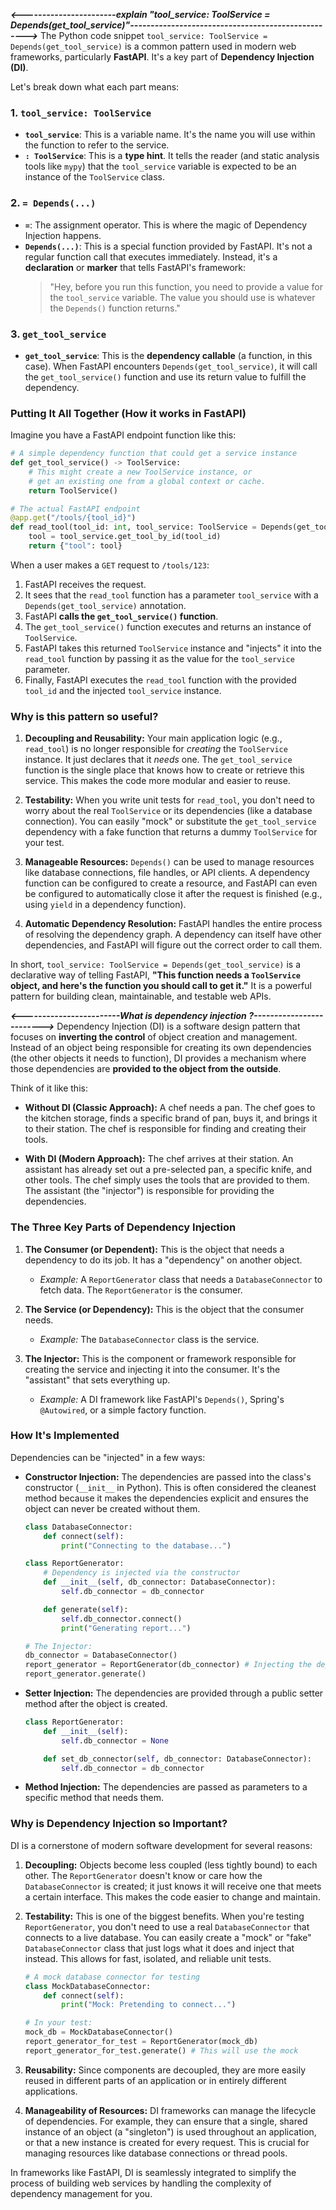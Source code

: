 ***<-----------------------explain "tool_service: ToolService = Depends(get_tool_service)"--------------------------------------------------->***
The Python code snippet `tool_service: ToolService = Depends(get_tool_service)` is a common pattern used in modern web frameworks, particularly **FastAPI**. It's a key part of **Dependency Injection (DI)**.

Let's break down what each part means:

### 1\. `tool_service: ToolService`

  * **`tool_service`**: This is a variable name. It's the name you will use within the function to refer to the service.
  * **`: ToolService`**: This is a **type hint**. It tells the reader (and static analysis tools like `mypy`) that the `tool_service` variable is expected to be an instance of the `ToolService` class.

### 2\. `= Depends(...)`

  * **`=`**: The assignment operator. This is where the magic of Dependency Injection happens.
  * **`Depends(...)`**: This is a special function provided by FastAPI. It's not a regular function call that executes immediately. Instead, it's a **declaration** or **marker** that tells FastAPI's framework:
    > "Hey, before you run this function, you need to provide a value for the `tool_service` variable. The value you should use is whatever the `Depends()` function returns."

### 3\. `get_tool_service`

  * **`get_tool_service`**: This is the **dependency callable** (a function, in this case). When FastAPI encounters `Depends(get_tool_service)`, it will call the `get_tool_service()` function and use its return value to fulfill the dependency.

### Putting It All Together (How it works in FastAPI)

Imagine you have a FastAPI endpoint function like this:

```python
# A simple dependency function that could get a service instance
def get_tool_service() -> ToolService:
    # This might create a new ToolService instance, or
    # get an existing one from a global context or cache.
    return ToolService()

# The actual FastAPI endpoint
@app.get("/tools/{tool_id}")
def read_tool(tool_id: int, tool_service: ToolService = Depends(get_tool_service)):
    tool = tool_service.get_tool_by_id(tool_id)
    return {"tool": tool}
```

When a user makes a `GET` request to `/tools/123`:

1.  FastAPI receives the request.
2.  It sees that the `read_tool` function has a parameter `tool_service` with a `Depends(get_tool_service)` annotation.
3.  FastAPI **calls the `get_tool_service()` function**.
4.  The `get_tool_service()` function executes and returns an instance of `ToolService`.
5.  FastAPI takes this returned `ToolService` instance and "injects" it into the `read_tool` function by passing it as the value for the `tool_service` parameter.
6.  Finally, FastAPI executes the `read_tool` function with the provided `tool_id` and the injected `tool_service` instance.

### Why is this pattern so useful?

1.  **Decoupling and Reusability:** Your main application logic (e.g., `read_tool`) is no longer responsible for *creating* the `ToolService` instance. It just declares that it *needs* one. The `get_tool_service` function is the single place that knows how to create or retrieve this service. This makes the code more modular and easier to reuse.

2.  **Testability:** When you write unit tests for `read_tool`, you don't need to worry about the real `ToolService` or its dependencies (like a database connection). You can easily "mock" or substitute the `get_tool_service` dependency with a fake function that returns a dummy `ToolService` for your test.

3.  **Manageable Resources:** `Depends()` can be used to manage resources like database connections, file handles, or API clients. A dependency function can be configured to create a resource, and FastAPI can even be configured to automatically close it after the request is finished (e.g., using `yield` in a dependency function).

4.  **Automatic Dependency Resolution:** FastAPI handles the entire process of resolving the dependency graph. A dependency can itself have other dependencies, and FastAPI will figure out the correct order to call them.

In short, `tool_service: ToolService = Depends(get_tool_service)` is a declarative way of telling FastAPI, **"This function needs a `ToolService` object, and here's the function you should call to get it."** It is a powerful pattern for building clean, maintainable, and testable web APIs.


***<------------------------What is dependency injection ?------------------------->***
Dependency Injection (DI) is a software design pattern that focuses on **inverting the control** of object creation and management. Instead of an object being responsible for creating its own dependencies (the other objects it needs to function), DI provides a mechanism where those dependencies are **provided to the object from the outside**.

Think of it like this:

  * **Without DI (Classic Approach):** A chef needs a pan. The chef goes to the kitchen storage, finds a specific brand of pan, buys it, and brings it to their station. The chef is responsible for finding and creating their tools.

  * **With DI (Modern Approach):** The chef arrives at their station. An assistant has already set out a pre-selected pan, a specific knife, and other tools. The chef simply uses the tools that are provided to them. The assistant (the "injector") is responsible for providing the dependencies.

### The Three Key Parts of Dependency Injection

1.  **The Consumer (or Dependent):** This is the object that needs a dependency to do its job. It has a "dependency" on another object.

      * *Example:* A `ReportGenerator` class that needs a `DatabaseConnector` to fetch data. The `ReportGenerator` is the consumer.

2.  **The Service (or Dependency):** This is the object that the consumer needs.

      * *Example:* The `DatabaseConnector` class is the service.

3.  **The Injector:** This is the component or framework responsible for creating the service and injecting it into the consumer. It's the "assistant" that sets everything up.

      * *Example:* A DI framework like FastAPI's `Depends()`, Spring's `@Autowired`, or a simple factory function.

### How It's Implemented

Dependencies can be "injected" in a few ways:

  * **Constructor Injection:** The dependencies are passed into the class's constructor (`__init__` in Python). This is often considered the cleanest method because it makes the dependencies explicit and ensures the object can never be created without them.

    ```python
    class DatabaseConnector:
        def connect(self):
            print("Connecting to the database...")

    class ReportGenerator:
        # Dependency is injected via the constructor
        def __init__(self, db_connector: DatabaseConnector):
            self.db_connector = db_connector

        def generate(self):
            self.db_connector.connect()
            print("Generating report...")

    # The Injector:
    db_connector = DatabaseConnector()
    report_generator = ReportGenerator(db_connector) # Injecting the dependency
    report_generator.generate()
    ```

  * **Setter Injection:** The dependencies are provided through a public setter method after the object is created.

    ```python
    class ReportGenerator:
        def __init__(self):
            self.db_connector = None

        def set_db_connector(self, db_connector: DatabaseConnector):
            self.db_connector = db_connector
    ```

  * **Method Injection:** The dependencies are passed as parameters to a specific method that needs them.

### Why is Dependency Injection so Important?

DI is a cornerstone of modern software development for several reasons:

1.  **Decoupling:** Objects become less coupled (less tightly bound) to each other. The `ReportGenerator` doesn't know or care how the `DatabaseConnector` is created; it just knows it will receive one that meets a certain interface. This makes the code easier to change and maintain.

2.  **Testability:** This is one of the biggest benefits. When you're testing `ReportGenerator`, you don't need to use a real `DatabaseConnector` that connects to a live database. You can easily create a "mock" or "fake" `DatabaseConnector` class that just logs what it does and inject that instead. This allows for fast, isolated, and reliable unit tests.

    ```python
    # A mock database connector for testing
    class MockDatabaseConnector:
        def connect(self):
            print("Mock: Pretending to connect...")

    # In your test:
    mock_db = MockDatabaseConnector()
    report_generator_for_test = ReportGenerator(mock_db)
    report_generator_for_test.generate() # This will use the mock
    ```

3.  **Reusability:** Since components are decoupled, they are more easily reused in different parts of an application or in entirely different applications.

4.  **Manageability of Resources:** DI frameworks can manage the lifecycle of dependencies. For example, they can ensure that a single, shared instance of an object (a "singleton") is used throughout an application, or that a new instance is created for every request. This is crucial for managing resources like database connections or thread pools.

In frameworks like FastAPI, DI is seamlessly integrated to simplify the process of building web services by handling the complexity of dependency management for you.